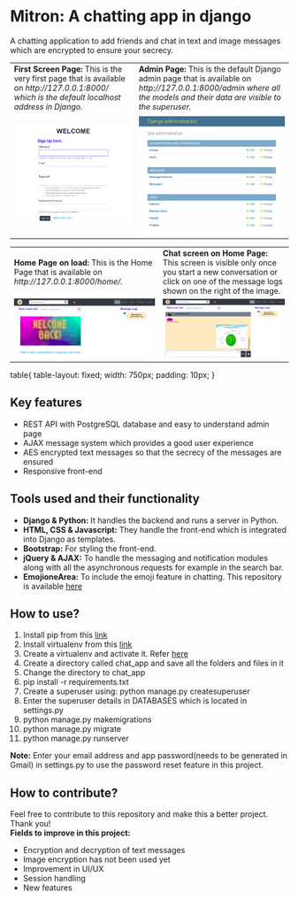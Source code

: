 # Mitron: A chatting app in django
A chatting application to add friends and chat in text and image messages which are encrypted to ensure your secrecy.    

<table>
  	<tr>
	    <td>
	    	<strong>First Screen Page: </strong>This is the very first page that is available on <i>http://127.0.0.1:8000/<i> which is the default localhost address in Django.
	    </td>
	    <td>
	    	<strong>Admin Page: </strong>This is the default Django admin page that is available on <i>http://127.0.0.1:8000/admin<i> where all the models and their data are visible to the superuser.
	    </td>
	</tr>
  	<tr>
	    <td><img src="screenshots/start.png" alt="Start page" width="300"></td>
	    <td><img src="screenshots/admin.png" alt="Admin page" width="300"></td>
  	</tr>
</table>  

<table>
  	<tr>
	    <td>
	    	<strong>Home Page on load: </strong>This is the Home Page that is available on <i>http://127.0.0.1:8000/home/<i>.
	    </td>
	    <td>
	    	<strong>Chat screen on Home Page: </strong>This screen is visible only once you start a new conversation or click on one of the message logs shown on the right of the image.
	    </td>
	</tr>
  	<tr>
	    <td><img src="screenshots/home_1.png" alt="Home page on load" width="400"></td>
	    <td><img src="screenshots/home_2.png" alt="Home page chat screen" width="400"></td>
  	</tr>
</table>

table{
	table-layout: fixed; 
    	width: 750px;
    	padding: 10px; 
}  
  
## Key features
* REST API with PostgreSQL database and easy to understand admin page
* AJAX message system which provides a good user experience
* AES encrypted text messages so that the secrecy of the messages are ensured
* Responsive front-end    
  
## Tools used and their functionality
* **Django & Python:** It handles the backend and runs a server in Python.
* **HTML, CSS & Javascript:** They handle the front-end which is integrated into Django as templates.
* **Bootstrap:** For styling the front-end.
* **jQuery & AJAX:** To handle the messaging and notification modules along with all the asynchronous requests for example in the search bar.
* **EmojioneArea:** To include the emoji feature in chatting. This repository is available [here](https://github.com/mervick/emojionearea)    
  
## How to use?
1. Install pip from this [link](https://pip.pypa.io/en/stable/installing/)
2. Install virtualenv from this [link](https://virtualenv.pypa.io/en/latest/installation.html)
3. Create a virtualenv and activate it. Refer [here](https://uoa-eresearch.github.io/eresearch-cookbook/recipe/2014/11/26/python-virtual-env/)  
4. Create a directory called chat_app and save all the folders and files in it
5. Change the directory to chat_app
5. pip install -r requirements.txt
6. Create a superuser using:  python manage.py createsuperuser
7. Enter the superuser details in DATABASES which is located in settings.py   
8. python manage.py makemigrations
9. python manage.py migrate
10. python manage.py runserver  
  
**Note:** Enter your email address and app password(needs to be generated in Gmail) in settings.py to use the password reset feature in this project.    
  
## How to contribute?
Feel free to contribute to this repository and make this a better project. Thank you!  
**Fields to improve in this project:**  
* Encryption and decryption of text messages
* Image encryption has not been used yet
* Improvement in UI/UX
* Session handling
* New features

